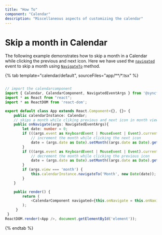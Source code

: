 ```yaml
---
title: "How To"
component: "Calendar"
description: "Miscellaneous aspects of customizing the calendar"
---
```


# Skip a month in Calendar

The following example demonstrates how to skip a month in
a Calendar while clicking the previous and next icon.
Here we have used the
[`navigated`](../../api/calendar#navigated)
 event to skip a month using
[`NavigateTo`](../../api/calendar#navigateto)
 method.

{% tab template="calendar/default", sourceFiles="app/**/*.tsx" %}

```typescript

// import the calendarcomponent
import { Calendar, CalendarComponent, NavigatedEventArgs } from '@syncfusion/ej2-react-calendars';
import * as React from "react";
import * as ReactDOM from 'react-dom';

export default class App extends React.Component<{}, {}> {
    public calendarInstance: Calendar;
    // skips a month while cliking previous and next icon in month view.
    public onNavigate(args: NavigatedEventArgs){
        let date: number = 0;
        if (((args.event as KeyboardEvent | MouseEvent | Event).currentTarget as HTMLElement).classList.contains('e-next')) {
            // increment the month while clicking the next icon
            date = (args.date as Date).setMonth((args.date as Date).getMonth() + 1);
        }
        if (((args.event as KeyboardEvent | MouseEvent | Event).currentTarget as HTMLElement).classList.contains('e-prev')) {
            // decrement the month while clicking the previous icon
            date = (args.date as Date).setMonth((args.date as Date).getMonth() - 1);
        }
        if (args.view === 'month') {
            this.calendarInstance.navigateTo('Month', new Date(date));
        }
    }

    public render() {
        return (
            <CalendarComponent navigated={this.onNavigate = this.onNavigate.bind(this)} ref={(scope) => {(this.calendarInstance as Calendar | null) = scope}} />
        );
     }
 }
ReactDOM.render(<App />, document.getElementById('element'));

```

{% endtab %}